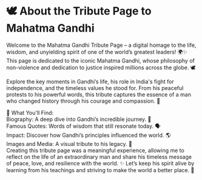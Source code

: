 <h1>🕊️ About the Tribute Page to Mahatma Gandhi</h1>
Welcome to the Mahatma Gandhi Tribute Page – a digital homage to the life, wisdom, and unyielding spirit of one of the world’s greatest leaders! 🌍✨ This page is dedicated to the iconic Mahatma Gandhi, whose philosophy of non-violence and dedication to justice inspired millions across the globe. 🕊️<br>

Explore the key moments in Gandhi’s life, his role in India's fight for independence, and the timeless values he stood for. From his peaceful protests to his powerful words, this tribute captures the essence of a man who changed history through his courage and compassion. 🌿<br>

🌟 What You'll Find:<br>
Biography: A deep dive into Gandhi’s incredible journey. 📖<br>
Famous Quotes: Words of wisdom that still resonate today. 🗣️<br>
Impact: Discover how Gandhi’s principles influenced the world. 🌎<br>
Images and Media: A visual tribute to his legacy. 📸<br>
Creating this tribute page was a meaningful experience, allowing me to reflect on the life of an extraordinary man and share his timeless message of peace, love, and resilience with the world. ✨ Let’s keep his spirit alive by learning from his teachings and striving to make the world a better place. 🌟<br>

